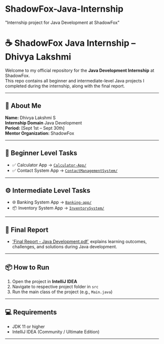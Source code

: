 # ShadowFox-Java-Internship
"Internship project for Java Development at ShadowFox"


# ☕ ShadowFox Java Internship – Dhivya Lakshmi

Welcome to my official repository for the **Java Development Internship** at ShadowFox.  
This repo contains all beginner and intermediate-level Java projects I completed during the internship, along with the final report.

---

## 🔗 About Me

**Name:** Dhivya Lakshmi S   
**Internship Domain** Java Development  
**Period:** [Sept 1st – Sept 30th]    
**Mentor Organization:** ShadowFox  

---

## 🧩 Beginner Level Tasks

- ✅ Calculator App → [`Calculator-App/`](Beginner_Tasks/Calculator-App)  
- ✅ Contact System App → [`ContactManagementSystem/`](Beginner_Tasks/ContactManagementSystem)

---

## ⚙️ Intermediate Level Tasks

- 🌐 Banking System App → [`Banking-app/`](Intermediate_Tasks/Banking-app)  
- 📦 Inventory System App → [`InventorySystem/`](Intermediate_Tasks/InventorySystem)

---

## 📄 Final Report

- ['Final Report  - Java Development.pdf`](FinalReport-JavaDevelopment.pdf) explains learning outcomes, challenges, and solutions during Java development.

---

## 📦 How to Run

1. Open the project in **IntelliJ IDEA**  
2. Navigate to respective project folder in `src`  
3. Run the main class of the project (e.g., `Main.java`)  

---

## 💻 Requirements

- JDK 11 or higher  
- IntelliJ IDEA (Community / Ultimate Edition)  

---
